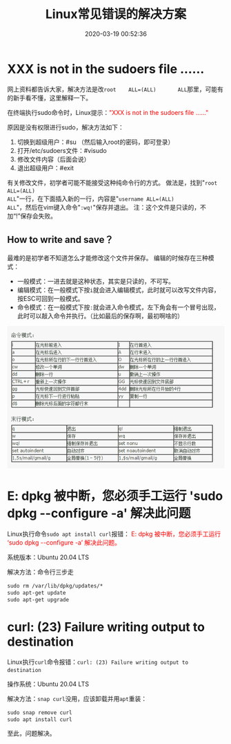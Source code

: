 ﻿---
title: Linux常见错误的解决方案
date: 2020-03-19 00:52:36
summary: 本文分享一些Linux常见错误的解决方案。
tags:
- Linux
categories:
- Linux
---

# XXX is not in the sudoers file ……

网上资料都告诉大家，解决方法是改`root    ALL=(ALL)       ALL`那里，可能有的新手看不懂，这里解释一下。

在终端执行sudo命令时，Linux提示：<font color="red">"XXX is not in the sudoers file ……"</font>

原因是没有权限进行sudo，解决方法如下：

1. 切换到超级用户：#su （然后输入root的密码，即可登录）
2. 打开/etc/sudoers文件：#visudo
3. 修改文件内容（后面会说）
4. 退出超级用户：#exit

有关修改文件，初学者可能不能接受这种纯命令行的方式。
做法是，找到"<code>root    ALL=(ALL)       ALL</code>"一行，在下面插入新的一行，内容是"<code>username   ALL=(ALL)       ALL</code>"，然后在vim键入命令"<code>:wq!</code>"保存并退出。
注：这个文件是只读的，不加“!”保存会失败。

## How to write and save？

最难的是初学者不知道怎么才能修改这个文件并保存。
编辑的时候存在三种模式：
- 一般模式：一进去就是这种状态，其实是只读的，不可写。
- 编辑模式：在一般模式下按<code>i</code>就会进入编辑模式，此时就可以改写文件内容，按ESC可回到一般模式。
- 命令模式：在一般模式下按<code>:</code>就会进入命令模式，左下角会有一个冒号出现，此时可以敲入命令并执行。（比如最后的保存啊，最初啊啥的）

![](../../../images/软件开发/Linux/Linux常见错误的解决方案/1.png)

# E: dpkg 被中断，您必须手工运行 'sudo dpkg --configure -a' 解决此问题

Linux执行命令`sudo apt install curl`报错：
<font color="red">E: dpkg 被中断，您必须手工运行 ‘sudo dpkg --configure -a’ 解决此问题。</font>

系统版本：Ubuntu 20.04 LTS

解决方法：命令行三步走

```shell
sudo rm /var/lib/dpkg/updates/*
sudo apt-get update
sudo apt-get upgrade
```

# curl: (23) Failure writing output to destination

Linux执行`curl`命令报错：`curl: (23) Failure writing output to destination`

操作系统：Ubuntu 20.04 LTS

解决方法：`snap curl`没用，应该卸载并用`apt`重装：

```shell
sudo snap remove curl
sudo apt install curl
```

至此，问题解决。
